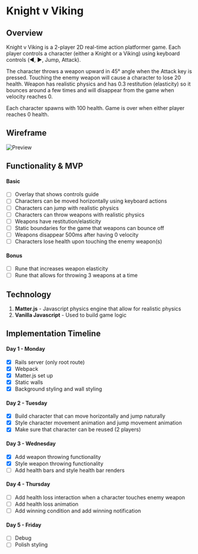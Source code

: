 <!-- # README

This README would normally document whatever steps are necessary to get the
application up and running.

Things you may want to cover:

* Ruby version

* System dependencies

* Configuration

* Database creation

* Database initialization

* How to run the test suite

* Services (job queues, cache servers, search engines, etc.)

* Deployment instructions

* ... -->

# Knight v Viking

## Overview

Knight v Viking is a 2-player 2D real-time action platformer game. Each player controls a character (either a Knight or a Viking) using keyboard controls (◀️, ▶️, Jump, Attack).

The character throws a weapon upward in 45° angle when the Attack key is pressed. Touching the enemy weapon will cause a character to lose 20 health. Weapon has realistic physics and has 0.3 restitution (elasticity) so it bounces around a few times and will disappear from the game when velocity reaches 0.

Each character spawns with 100 health. Game is over when either player reaches 0 health.

## Wireframe

![Preview](https://github.com/khaivubui/knight_v_viking/blob/master/docs/Web%201920%20%E2%80%93%201.png)

## Functionality & MVP

#### Basic

- [ ] Overlay that shows controls guide
- [ ] Characters can be moved horizontally using keyboard actions
- [ ] Characters can jump with realistic physics
- [ ] Characters can throw weapons with realistic physics
- [ ] Weapons have restitution/elasticity
- [ ] Static boundaries for the game that weapons can bounce off
- [ ] Weapons disappear 500ms after having 0 velocity
- [ ] Characters lose health upon touching the enemy weapon(s)

#### Bonus
- [ ] Rune that increases weapon elasticity
- [ ] Rune that allows for throwing 3 weapons at a time

## Technology

1. __Matter.js__ - Javascript physics engine that allow for realistic physics
2. __Vanilla Javascript__ - Used to build game logic

## Implementation Timeline

#### Day 1 - Monday
- [x] Rails server (only root route)
- [x] Webpack
- [x] Matter.js set up
- [x] Static walls
- [x] Background styling and wall styling

#### Day 2 - Tuesday
- [x] Build character that can move horizontally and jump naturally
- [x] Style character movement animation and jump movement animation
- [x] Make sure that character can be reused (2 players)

#### Day 3 - Wednesday
- [x] Add weapon throwing functionality
- [x] Style weapon throwing functionality
- [ ] Add health bars and style health bar renders

#### Day 4 - Thursday
- [ ] Add health loss interaction when a character touches enemy weapon
- [ ] Add health loss animation
- [ ] Add winning condition and add winning notification

#### Day 5 - Friday
- [ ] Debug
- [ ] Polish styling
